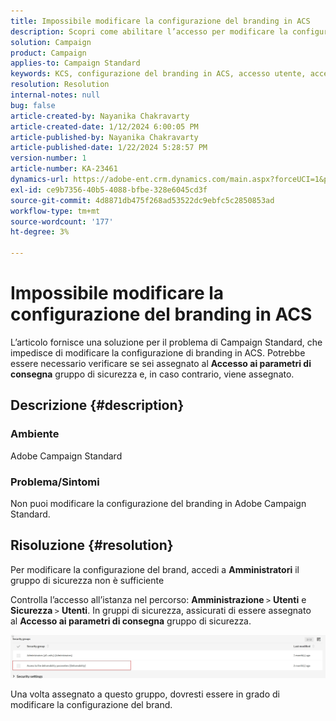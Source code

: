 ```yaml
---
title: Impossibile modificare la configurazione del branding in ACS
description: Scopri come abilitare l’accesso per modificare la configurazione del branding in ACS. Verifica se sei stato aggiunto al gruppo di sicurezza "Accesso ai parametri di recapito messaggi".
solution: Campaign
product: Campaign
applies-to: Campaign Standard
keywords: KCS, configurazione del branding in ACS, accesso utente, accesso al parametro di recapito messaggi, standard della campagna
resolution: Resolution
internal-notes: null
bug: false
article-created-by: Nayanika Chakravarty
article-created-date: 1/12/2024 6:00:05 PM
article-published-by: Nayanika Chakravarty
article-published-date: 1/22/2024 5:28:57 PM
version-number: 1
article-number: KA-23461
dynamics-url: https://adobe-ent.crm.dynamics.com/main.aspx?forceUCI=1&pagetype=entityrecord&etn=knowledgearticle&id=ea64f666-74b1-ee11-a569-6045bd006a22
exl-id: ce9b7356-40b5-4088-bfbe-328e6045cd3f
source-git-commit: 4d8871db475f268ad53522dc9ebfc5c2850853ad
workflow-type: tm+mt
source-wordcount: '177'
ht-degree: 3%

---
```


# Impossibile modificare la configurazione del branding in ACS


L’articolo fornisce una soluzione per il problema di Campaign Standard, che impedisce di modificare la configurazione di branding in ACS. Potrebbe essere necessario verificare se sei assegnato al <b>Accesso ai parametri di consegna</b> gruppo di sicurezza e, in caso contrario, viene assegnato.

## Descrizione {#description}


### Ambiente

Adobe Campaign Standard

### Problema/Sintomi

Non puoi modificare la configurazione del branding in Adobe Campaign Standard.


## Risoluzione {#resolution}


Per modificare la configurazione del brand, accedi a <b>Amministratori</b> il gruppo di sicurezza non è sufficiente

Controlla l’accesso all’istanza nel percorso: <b>Amministrazione </b>`>`  <b>Utenti</b> e <b>Sicurezza </b>`>`  <b>Utenti</b>. In gruppi di sicurezza, assicurati di essere assegnato al <b>Accesso ai parametri di consegna</b> gruppo di sicurezza.

![](assets/f7846f6e-31b9-ee11-a569-6045bd006704.png)

Una volta assegnato a questo gruppo, dovresti essere in grado di modificare la configurazione del brand.
